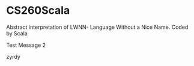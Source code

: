 # CS260Scala
Abstract interpretation of LWNN- Language Without a Nice Name. Coded by Scala

Test Message
2

zyrdy
